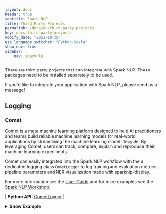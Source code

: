 ```yaml
---
layout: docs
header: true
seotitle: Spark NLP
title: Third Party Projects
permalink: /docs/en/third-party-projects
key: docs-third-party-projects
modify_date: "2021-10-25"
use_language_switcher: "Python-Scala"
show_nav: true
sidebar:
    nav: sparknlp
---
```


There are third party projects that can integrate with Spark NLP. These
packages need to be installed separately to be used.

If you'd like to integrate your application with Spark NLP, please send us a
message!

## Logging

### Comet

[Comet](https://www.comet.ml/) is a meta machine learning platform designed
to help AI practitioners and teams build reliable machine learning models for
real-world applications by streamlining the machine learning model lifecycle. By
leveraging Comet, users can track, compare, explain and reproduce their machine
learning experiments.

Comet can easily integrated into the Spark NLP workflow with the a dedicated
logging class `CometLogger` to log training and evaluation metrics,
pipeline parameters and NER visualization made with sparknlp-display.

For more information see the [User Guide](https://nlp.johnsnowlabs.com/api/python/third_party/Comet.html) and for more examples see the [Spark NLP Workshop](https://github.com/JohnSnowLabs/spark-nlp-workshop/blob/master/tutorials/logging/Comet_SparkNLP_Intergration.ipynb).


| **Python API:** [CometLogger](https://nlp.johnsnowlabs.com/api/python/reference/autosummary/sparknlp.logging.comet.CometLogger.html) |

<details>

<summary class="button"><b>Show Example</b></summary>

<div class="tabs-box" markdown="1">

```python
# Metrics while training an annotator can be logged with for example:

import sparknlp
from sparknlp.base import *
from sparknlp.annotator import *
from sparknlp.logging.comet import CometLogger

spark = sparknlp.start()

OUTPUT_LOG_PATH = "./run"
logger = CometLogger()

document = DocumentAssembler().setInputCol("text").setOutputCol("document")
embds = (
    UniversalSentenceEncoder.pretrained()
    .setInputCols("document")
    .setOutputCol("sentence_embeddings")
)
multiClassifier = (
    MultiClassifierDLApproach()
    .setInputCols("sentence_embeddings")
    .setOutputCol("category")
    .setLabelColumn("labels")
    .setBatchSize(128)
    .setLr(1e-3)
    .setThreshold(0.5)
    .setShufflePerEpoch(False)
    .setEnableOutputLogs(True)
    .setOutputLogsPath(OUTPUT_LOG_PATH)
    .setMaxEpochs(1)
)

logger.monitor(logdir=OUTPUT_LOG_PATH, model=multiClassifier)
trainDataset = spark.createDataFrame(
    [("Nice.", ["positive"]), ("That's bad.", ["negative"])],
    schema=["text", "labels"],
)

pipeline = Pipeline(stages=[document, embds, multiClassifier])
pipeline.fit(trainDataset)
logger.end()

# If you are using a jupyter notebook, it is possible to display the live web
# interface with

logger.experiment.display(tab='charts')
```

</div>

</details>
